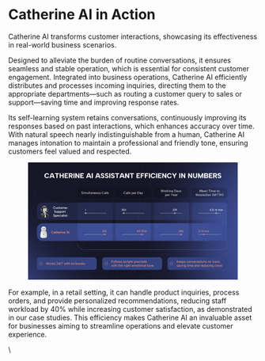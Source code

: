 # Catherine AI in Action

Catherine AI transforms customer interactions, showcasing its effectiveness in real-world business scenarios.

Designed to alleviate the burden of routine conversations, it ensures seamless and stable operation, which is essential for consistent customer engagement. Integrated into business operations, Catherine AI efficiently distributes and processes incoming inquiries, directing them to the appropriate departments—such as routing a customer query to sales or support—saving time and improving response rates.

Its self-learning system retains conversations, continuously improving its responses based on past interactions, which enhances accuracy over time. With natural speech nearly indistinguishable from a human, Catherine AI manages intonation to maintain a professional and friendly tone, ensuring customers feel valued and respected.

<figure><img src=".gitbook/assets/14.jpg" alt=""><figcaption></figcaption></figure>

For example, in a retail setting, it can handle product inquiries, process orders, and provide personalized recommendations, reducing staff workload by 40% while increasing customer satisfaction, as demonstrated in our case studies. This efficiency makes Catherine AI an invaluable asset for businesses aiming to streamline operations and elevate customer experience.

\
